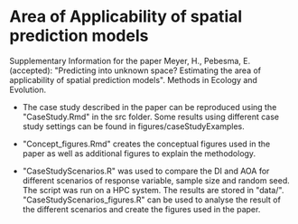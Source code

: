 # Area of Applicability of spatial prediction models
Supplementary Information for the paper Meyer, H., Pebesma, E. (accepted): "Predicting into unknown space? Estimating the area of applicability of spatial prediction models".
Methods in Ecology and Evolution.

* The case study described in the paper can be reproduced using the "CaseStudy.Rmd" in the src folder. 
Some results using different case study settings can be found in figures/caseStudyExamples.

* "Concept_figures.Rmd" creates the conceptual figures used in the paper as well as additional figures to explain the methodology. 

* "CaseStudyScenarios.R" was used to compare the DI and AOA for different scenarios of response variable, sample size and random seed. 
The script was run on a HPC system. The results are stored in "data/".
"CaseStudyScenarios_figures.R" can be used to analyse the result of the different scenarios and create the figures used in the paper.
